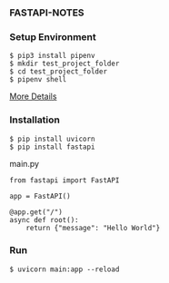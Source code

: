 ### FASTAPI-NOTES

### Setup Environment
```
$ pip3 install pipenv
$ mkdir test_project_folder
$ cd test_project_folder
$ pipenv shell
```
[More Details](https://github.com/pollyolly/DJANGO-NOTE)
### Installation
```vim
$ pip install uvicorn
$ pip install fastapi
```
main.py
```vim
from fastapi import FastAPI

app = FastAPI()

@app.get("/")
async def root():
    return {"message": "Hello World"}
```
### Run
```vim
$ uvicorn main:app --reload
```
